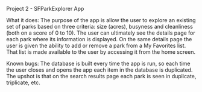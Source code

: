 Project 2 - SFParkExplorer App

What it does:
The purpose of the app is allow the user to explore an existing set of parks based on three criteria: size (acres), busyness and cleanliness (both on a score of 0 to 10). The user can ultimately see the details page for each park where its information is displayed. On the same details page the user is given the ability to add or remove a park from a My Favorites list. That list is made available to the user by accessing it from the home screen.



Known bugs:
The database is built every time the app is run, so each time the user closes and opens the app each item in the database is duplicated. The upshot is that on the search results page each park is seen in duplicate, triplicate, etc.
